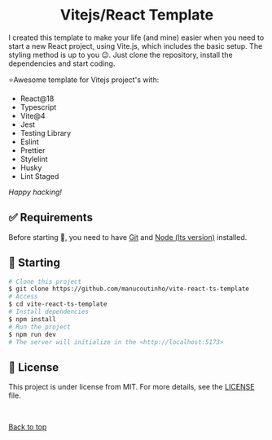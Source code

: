 <h1 align="center">Vitejs/React Template</h1>

I created this template to make your life (and mine) easier when you need to start a new React project, using Vite.js, which includes the basic setup.
The styling method is up to you 😉.
Just clone the repository, install the dependencies and start coding.

⭐Awesome template for Vitejs project's with:

- React@18
- Typescript
- Vite@4
- Jest
- Testing Library
- Eslint
- Prettier
- Stylelint
- Husky
- Lint Staged

_Happy hacking!_

## :white_check_mark: Requirements

Before starting :checkered_flag:, you need to have [Git](https://git-scm.com) and [Node (lts version)](https://nodejs.org/en/) installed.

## :checkered_flag: Starting

```bash
# Clone this project
$ git clone https://github.com/manucoutinho/vite-react-ts-template
# Access
$ cd vite-react-ts-template
# Install dependencies
$ npm install
# Run the project
$ npm run dev
# The server will initialize in the <http://localhost:5173>
```

## :memo: License

This project is under license from MIT. For more details, see the [LICENSE](LICENSE.md) file.

&#xa0;

<a href="#top">Back to top</a>
